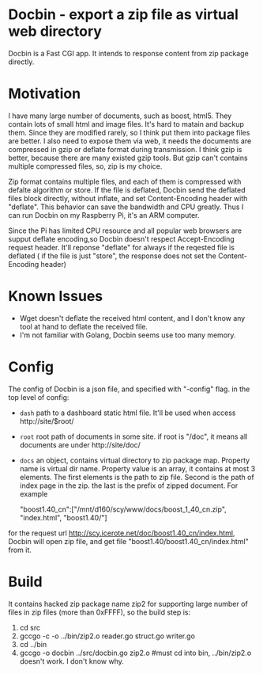 Docbin - export a zip file as virtual web directory
======

Docbin is a Fast CGI app. It intends to response content from zip package directly.

Motivation
=========================
I have many large number of documents, such as boost, html5. They contain lots of small html and image files. It's hard to matain and backup them. Since they are modified rarely, so I think put them into package files are better. I also need to expose them via web, it needs the documents are compressed in gzip or deflate format during transmission. I think gzip is better, because there are many existed gzip tools. But gzip can't contains multiple compressed files, so, zip is my choice.

Zip format contains multiple files, and each of them is compressed with defalte algorithm or store. If the file is deflated, Docbin send the deflated files block directly, without inflate, and set Content-Encoding header with "deflate". This behavior can save the bandwidth and CPU greatly. Thus I can run Docbin on my Raspberry Pi, it's an ARM computer.

Since the Pi has limited CPU resource and all popular web browsers are supput deflate encoding,so Docbin doesn't respect Accept-Encoding request header. It'll reponse "deflate" for always if the reqested file is deflated ( if the file is just "store", the response does not set the Content-Encoding header)

Known Issues
==========================
* Wget doesn't deflate the received html content, and I don't know any tool at hand to deflate the received file.
* I'm not familiar with Golang, Docbin seems use too many memory.

Config
==========================
The config of Docbin is a json file, and specified with "-config" flag. 
in the top level of config:
- `dash`		path to a dashboard static html file. It'll be used when access http://site/$root/
- `root`		root path of documents in some site. if root is "/doc", it means all documents are under http://site/doc/
- `docs`		an object, contains virtual directory to zip package map. Property name is virtual dir name. Property value is an array, it contains at most 3 elements. The first elements is the path to zip file. Second is the path of index page in the zip. the last is the prefix of zipped document. For example

	"boost1.40_cn":["/mnt/d160/scy/www/docs/boost_1_40_cn.zip", "index.html", "boost1.40/"]

for the request url http://scy.icerote.net/doc/boost1.40_cn/index.html, Docbin will open zip file, and get file "boost1.40/boost1.40_cn/index.html" from it.


Build
============================
It contains hacked zip package name zip2 for supporting large number of files in zip files (more than 0xFFFF), so the build step is:

1. cd src
2. gccgo -c -o ../bin/zip2.o reader.go  struct.go  writer.go
3. cd ../bin	
4. gccgo -o docbin ../src/docbin.go zip2.o    #must cd into bin, ../bin/zip2.o doesn't work. I don't know why.
